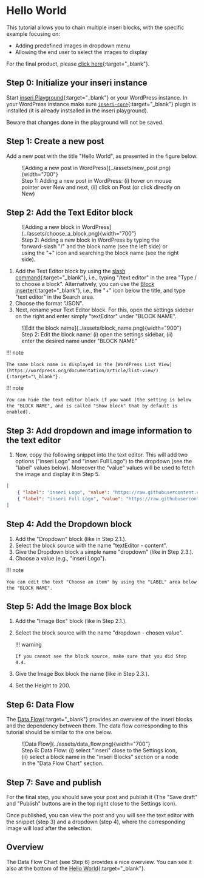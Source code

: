 # Hello World

This tutorial allows you to chain multiple inseri blocks, with the specific example focusing on:

- Adding predefined images in dropdown menu
- Allowing the end user to select the images to display

For the final product, please [click here](https://inseri.swiss/2023/02/hello-world/){:target="\_blank"}.

## Step 0: Initialize your inseri instance

Start [inseri Playground](https://playground.inseri.swiss){:target="\_blank"} or your WordPress instance. In your WordPress instance make sure [`inseri-core`](https://wordpress.org/plugins/inseri-core/){:target="\_blank"} plugin is installed (it is already instsalled in the inseri playground).

Beware that changes done in the playground will not be saved.

## Step 1: Create a new post

Add a new post with the title "Hello World", as presented in the figure below.

<figure markdown>
![Adding a new post in WordPress](../assets/new_post.png){width="700"}
  <figcaption>Step 1: Adding a new post in WordPress: (i) hover on mouse pointer over New and next, (ii) click on Post (or click directly on New)</figcaption>
</figure>

## Step 2: Add the Text Editor block

<figure markdown>
![Adding a new block in WordPress](../assets/choose_a_block.png){width="700"}
<figcaption>Step 2: Adding a new block in WordPress by typing the forward-slash "/" and the block name (see the left side) or using the "+" icon and searching the block name (see the right side). </figcaption>
</figure>

1. Add the Text Editor block by using the [slash command](https://wordpress.org/documentation/article/adding-a-new-block/#slash-command){:target="\_blank"}, i.e., typing "/text editor" in the area "Type / to choose a block". Alternatively, you can use the [Block inserter](https://wordpress.org/documentation/article/adding-a-new-block/#what-is-the-inserter){:target="\_blank"}, i.e., the "+" icon below the title, and type "text editor" in the Search area.
2. Choose the format "JSON".
3. Next, rename your Text Editor block. For this, open the settings sidebar on the right and enter simply "textEditor" under "BLOCK NAME".

<figure markdown>
![Edit the block name](../assets/block_name.png){width="900"}
  <figcaption>Step 2: Edit the block name: (i) open the settings sidebar, (ii) enter the desired name under "BLOCK NAME"</figcaption>
</figure>

!!! note

    The same block name is displayed in the [WordPress List View](https://wordpress.org/documentation/article/list-view/){:target="\_blank"}.

!!! note

    You can hide the text editor block if you want (the setting is below the "BLOCK NAME", and is called "Show block" that by default is enabled).

## Step 3: Add dropdown and image information to the text editor

1. Now, copy the following snippet into the text editor. This will add two options ("inseri Logo" and "inseri Full Logo") to the dropdown (see the "label" values below). Moreover the "value" values will be used to fetch the image and display it in Step 5.

```json
[
	{ "label": "inseri Logo", "value": "https://raw.githubusercontent.com/inseri-swiss/inseri-core-wp/main/docs/assets/inseri_logo.svg" },
	{ "label": "inseri Full Logo", "value": "https://raw.githubusercontent.com/inseri-swiss/inseri-core-wp/main/docs/assets/inseri_logo_full.svg" }
]
```

## Step 4: Add the Dropdown block

1. Add the "Dropdown" block (like in Step 2.1.).
2. Select the block source with the name "textEditor - content".
3. Give the Dropdown block a simple name "dropdown" (like in Step 2.3.).
4. Choose a value (e.g., "inseri Logo").

!!! note

    You can edit the text "Choose an item" by using the "LABEL" area below the "BLOCK NAME".

## Step 5: Add the Image Box block

1.  Add the "Image Box" block (like in Step 2.1.).
2.  Select the block source with the name "dropdown - chosen value".

    !!! warning

        If you cannot see the block source, make sure that you did Step 4.4.

3.  Give the Image Box block the name (like in Step 2.3.).
4.  Set the Height to 200.

## Step 6: Data Flow

The [Data Flow](../features/data_flow.md){:target="\_blank"} provides an overview of the inseri blocks and the dependency between them. The data flow corresponding to this tutorial should be similar to the one below.

<figure markdown>
![Data Flow](../assets/data_flow.png){width="700"}
  <figcaption>Step 6: Data Flow: (i) select "inseri" close to the Settings icon, (ii) select a block name in the "inseri Blocks" section or a node in the "Data Flow Chart" section. </figcaption>
</figure>

## Step 7: Save and publish

For the final step, you should save your post and publish it (The "Save draft" and "Publish" buttons are in the top right close to the Settings icon).

Once published, you can view the post and you will see the text editor with the snippet (step 3) and a dropdown (step 4),
where the corresponding image will load after the selection.

## Overview

The Data Flow Chart (see Step 6) provides a nice overview. You can see it also at the bottom of the [Hello World](https://inseri.swiss/2023/02/hello-world/){:target="\_blank"}.
